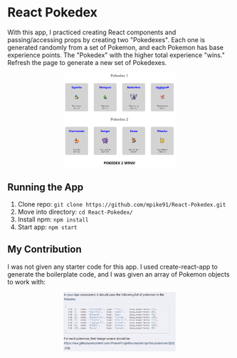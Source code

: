 # React Pokedex
With this app, I practiced creating React components and passing/accessing props by creating two "Pokedexes". Each one is generated randomly from a set of Pokemon, and each Pokemon has base experience points. The "Pokedex" with the higher total experience "wins." Refresh the page to generate a new set of Pokedexes.

<p align="center">
     <img width="50%" src="app.png" alt="App">
</p>

## Running the App
1) Clone repo: `git clone https://github.com/mpike91/React-Pokedex.git`
2) Move into directory: `cd React-Pokedex/`
3) Install npm: `npm install`
4) Start app: `npm start`

## My Contribution
I was not given any starter code for this app. I used create-react-app to generate the boilerplate code, and I was given an array of Pokemon objects to work with:
<p align="center">
     <img width="50%" src="pokemon-array.png" alt="Supplied Pokemon Array">
</p>
